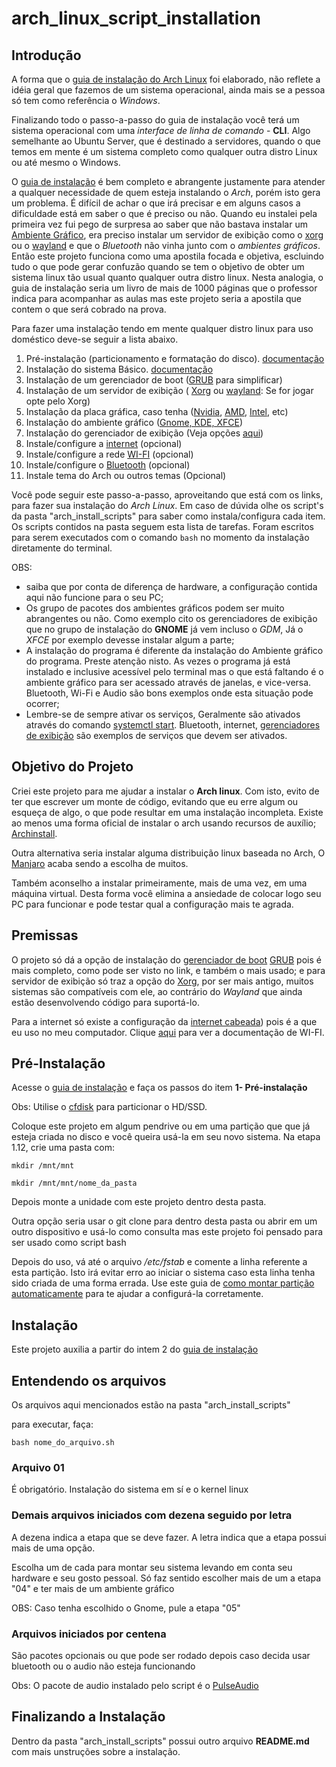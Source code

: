 # arch_linux_script_installation

## Introdução

A forma que o [guia de instalação do Arch Linux](https://wiki.archlinux.org/title/Installation_guide_(Português)) foi elaborado, não reflete a idéia geral que fazemos de um sistema operacional, ainda mais se a pessoa só tem como referência o *Windows*.

Finalizando todo o passo-a-passo do guia de instalação você terá um sistema operacional com uma *interface de linha de comando* - **CLI**. Algo semelhante ao Ubuntu Server, que é destinado a servidores, quando o que temos em mente é um sistema completo como qualquer outra distro Linux ou até mesmo o Windows.

O [guia de instalação](https://wiki.archlinux.org/title/Installation_guide_(Português)) é bem completo e abrangente justamente para atender a qualquer necessidade de quem esteja instalando o *Arch*, porém isto gera um problema. É difícil de achar o que irá precisar e em alguns casos a dificuldade está em saber o que é preciso ou não. Quando eu instalei pela primeira vez fui pego de surpresa ao saber que não bastava instalar um [Ambiente Gráfico](https://wiki.archlinux.org/title/Desktop_environment_(Português)), era preciso instalar um servidor de exibição como o [xorg](https://wiki.archlinux.org/title/Xorg_(Português)) ou o [wayland](https://wiki.archlinux.org/title/Wayland_(Português)) e que o *Bluetooth* não vinha junto com o *ambientes gráficos*. Então este projeto funciona como uma apostila focada e objetiva, escluindo tudo o que pode gerar confuzão quando se tem o objetivo de obter um sistema linux tão usual quanto qualquer outra distro linux. Nesta analogia, o guia de instalação seria um livro de mais de 1000 páginas que o professor indica para acompanhar as aulas mas este projeto seria a apostila que contem o que será cobrado na prova.

Para fazer uma instalação tendo em mente qualquer distro linux para uso doméstico deve-se seguir a lista abaixo.

1. Pré-instalação (particionamento e formatação do disco). [documentação](https://wiki.archlinux.org/title/Installation_guide_(Português))
2. Instalação do sistema Básico. [documentação](https://wiki.archlinux.org/title/Installation_guide_(Português))
3. Instalação de um gerenciador de boot ([GRUB](https://wiki.archlinux.org/title/GRUB_(Português)) para simplificar)
4. Instalação de um servidor de exibição ( [Xorg](https://wiki.archlinux.org/title/Xorg_(Português)) ou  [wayland](https://wiki.archlinux.org/title/Wayland_(Português)): Se for jogar opte pelo Xorg)
5. Instalação da placa gráfica, caso tenha ([Nvidia](https://wiki.archlinux.org/title/NVIDIA_(Português)), [AMD](https://wiki.archlinux.org/title/AMDGPU), [Intel](https://wiki.archlinux.org/title/Intel_graphics), etc)
6. Instalação do ambiente gráfico ([Gnome, KDE, XFCE](https://wiki.archlinux.org/title/Desktop_environment_(Português)))
7. Instalação do gerenciador de exibição (Veja opções [aqui](https://wiki.archlinux.org/title/Display_manager_(Português)))
8. Instale/configure a [internet](https://wiki.archlinux.org/title/Dhcpcd) (opcional)
9. Instale/configure a rede [WI-FI](https://wiki.archlinux.org/title/Network_configuration_(Português)/Wireless_(Português)) (opcional)
10. Instale/configure o [Bluetooth](https://wiki.archlinux.org/title/Bluetooth) (opcional)
11. Instale tema do Arch ou outros temas (Opcional)

Você pode seguir este passo-a-passo, aproveitando que está com os links, para fazer sua instalação do *Arch Linux*. Em caso de dúvida olhe os script's da pasta "arch_install_scripts" para saber como instala/configura cada item. Os scripts contidos na pasta seguem esta lista de tarefas. Foram escritos para serem executados com o comando `bash` no momento da instalação diretamente do terminal.

OBS:

* saiba que por conta de diferença de hardware, a configuração contida aqui não funcione para o seu PC;
* Os grupo de pacotes dos ambientes gráficos podem ser muito abrangentes ou não. Como exemplo cito os gerenciadores de exibição que no grupo de instalação do **GNOME** já vem incluso o *GDM*, Já o *XFCE* por exemplo devesse instalar algum a parte;
* A instalação do programa é diferente da instalação do Ambiente gráfico do programa. Preste atenção nisto. As vezes o programa já está instalado e inclusive acessível pelo terminal mas o que está faltando é o ambiente gráfico para ser acessado através de janelas, e vice-versa. Bluetooth, Wi-Fi e Audio são bons exemplos onde esta situação pode ocorrer;
* Lembre-se de sempre ativar os serviços, Geralmente são ativados através do comando [systemctl start](https://wiki.archlinux.org/title/Systemd). Bluetooth, internet, [gerenciadores de exibição](https://wiki.archlinux.org/title/Display_manager_(Português)) são exemplos de serviços que devem ser ativados.

## Objetivo do Projeto

Criei este projeto para me ajudar a instalar o **Arch linux**. Com isto, evito de ter que escrever um monte de código, evitando que eu erre algum ou esqueça de algo, o que pode resultar em uma instalação incompleta. Existe ao menos uma forma oficial de instalar o arch usando recursos de auxílio; [Archinstall](https://wiki.archlinux.org/title/Archinstall_(Português)).

Outra alternativa seria instalar alguma distribuição linux baseada no Arch, O [Manjaro](https://manjaro.org/) acaba sendo a escolha de muitos.

Também aconselho a instalar primeiramente, mais de uma vez, em uma máquina virtual. Desta forma você elimina a ansiedade de colocar logo seu PC para funcionar e pode testar qual a configuração mais te agrada.

## Premissas

O projeto só dá a opção de instalação do [gerenciador de boot](https://wiki.archlinux.org/title/Arch_boot_process_(Português)#Gerenciador_de_boot) [GRUB](https://wiki.archlinux.org/title/GRUB_(Português)) pois é mais completo, como pode ser visto no link, e também o mais usado; e para servidor de exibição só traz a opção do [Xorg](https://wiki.archlinux.org/title/Xorg_(Português)), por ser mais antigo, muitos sistemas são compatíveis com ele, ao contrário do *Wayland* que ainda estão desenvolvendo código para suportá-lo.

Para a internet só existe a configuração da [internet cabeada](https://wiki.archlinux.org/title/Dhcpcd)) pois é a que eu uso no meu computador. Clique [aqui](https://wiki.archlinux.org/title/Network_configuration_(Português)/Wireless_(Português)) para ver a documentação de WI-FI. 

## Pré-Instalação

Acesse o [guia de instalação](https://wiki.archlinux.org/title/Installation_guide_(Português)) e faça os passos do item **1- Pré-instalação**

Obs: Utilise o [cfdisk](https://man.archlinux.org/man/cfdisk.8) para particionar o HD/SSD.

Coloque este projeto em algum pendrive ou em uma partição que que já esteja criada no disco e você queira usá-la em seu novo sistema. Na etapa 1.12, crie uma pasta com:

~~~shell
mkdir /mnt/mnt

mkdir /mnt/mnt/nome_da_pasta
~~~

Depois monte a unidade com este projeto dentro desta pasta.

Outra opção seria usar o git clone para dentro desta pasta ou abrir em um outro dispositivo e usá-lo como consulta mas este projeto foi pensado para ser usado como script bash

Depois do uso, vá até o arquivo */etc/fstab* e comente a linha referente a esta partição. Isto irá evitar erro ao iniciar o sistema caso esta linha tenha sido criada de uma forma errada. Use este guia de [como montar partição automaticamente](https://github.com/silvamathias/servidor_residencial?tab=readme-ov-file#montando_particao) para te ajudar a configurá-la corretamente.

## Instalação

Este projeto auxilia a partir do intem 2 do [guia de instalação](https://wiki.archlinux.org/title/Installation_guide_(Português))

## Entendendo os arquivos

Os arquivos aqui mencionados estão na pasta "arch_install_scripts"

para executar, faça:

`bash nome_do_arquivo.sh`

### Arquivo 01

É obrigatório. Instalação do sistema em sí e o kernel linux

### Demais arquivos iniciados com dezena seguido por letra

A dezena indica a etapa que se deve fazer. A letra indica que a etapa possui mais de uma opção.

Escolha um de cada para montar seu sistema levando em conta seu hardware e seu gosto pessoal. Só faz sentido escolher mais de um a etapa "04" e ter mais de um ambiente gráfico

OBS: Caso tenha escolhido o Gnome, pule a etapa "05" 

### Arquivos iniciados por centena

São pacotes opcionais ou que pode ser rodado depois caso decida usar bluetooth ou o audio não esteja funcionando

Obs: O pacote de audio instalado pelo script é o [PulseAudio](https://wiki.archlinux.org/title/PulseAudio)

## Finalizando a Instalação

Dentro da pasta "arch_install_scripts" possui outro arquivo **README.md** com mais unstruções sobre a instalação.

